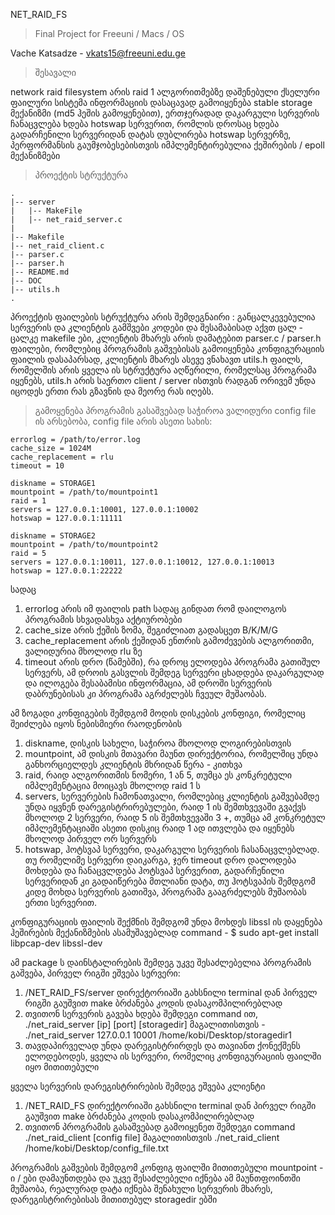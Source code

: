 NET_RAID_FS 
>Final Project for Freeuni / Macs / OS


Vache Katsadze - vkats15@freeuni.edu.ge


>შესავალი

network raid filesystem არის raid 1 ალგორითმებზე დაშენებული ქსელური ფაილური სისტემა
ინფორმაციის დასაცავად გამოიყენება stable storage მექანიზმი (md5 ჰეშის გამოყენებით), ერთჯერადად
დაკარგული სერვერის ჩანაცვლება ხდება hotswap სერვერით, რომლის დროსაც ხდება გადარჩენილი
სერვერიდან დატას დუბლირება hotswap სერვერზე, პერფორმანსის გაუმჯობესებისთვის იმპლემენტირებულია
ქეშირების / epoll მექანიზმები  



>პროექტის სტრუქტურა

```
.
|-- server
|   |-- MakeFile
|   |-- net_raid_server.c
|
|-- Makefile
|-- net_raid_client.c
|-- parser.c
|-- parser.h
|-- README.md
|-- DOC
|-- utils.h
.

``` 

პროექტის ფაილების სტრუქტურა არის შემდეგნაირი :
განცალკევებულია სერვერის და კლიენტის გამშვები კოდები და შესამაბისად აქვთ ცალ - ცალკე makefile ები, 
კლიენტის მხარეს არის დამატებით parser.c /  parser.h ფაილები, რომლებიც პროგრამის გაშვებისას გამოიყენება
კონფიგურაციის ფაილის დასაპარსად, კლიენტის მხარეს ასევე ვნახავთ utils.h ფაილს, რომელშის არის ყველა 
ის სტრუქტურა აღწერილი, რომელსაც პროგრამა იყენებს, utils.h არის საერთო client / server ისთვის რადგან
ორივემ უნდა იცოდეს ერთი რას გზავნის და მეორე რას იღებს.



>გამოყენება
პროგრამის გასაშვებად საჭიროა ვალიდური config file ის არსებობა, config file არის ასეთი სახის:


```
errorlog = /path/to/error.log
cache_size = 1024M
cache_replacement = rlu
timeout = 10

diskname = STORAGE1
mountpoint = /path/to/mountpoint1
raid = 1
servers = 127.0.0.1:10001, 127.0.0.1:10002
hotswap = 127.0.0.1:11111 

diskname = STORAGE2
mountpoint = /path/to/mountpoint2
raid = 5
servers = 127.0.0.1:10011, 127.0.0.1:10012, 127.0.0.1:10013
hotswap = 127.0.0.1:22222

```

სადაც 
1. errorlog არის იმ ფაილის path სადაც გინდათ რომ დაილოგოს პროგრამის სხვადასხვა აქტიურობები
2. cache_size არის ქეშის ზომა, შეგიძლიათ გადასცეთ B/K/M/G
3. cache_replacement არის ქეშიდან ენთრის გამოძევების ალგორითმი, ვალიდურია მხოლოდ rlu ზე
4. timeout არის დრო (წამებში), რა დროც ელოდება პროგრამა გათიშულ სერვერს, ამ დროის გასვლის შემდეგ
	სერვერი ცხადდება დაკარგულად და ილოგება შესაბამისი ინფორმაცია, ამ დროში სერვერის დაბრუნებისას კი
	პროგრამა აგრძელებს ჩვეულ მუშაობას.

ამ ზოგადი კონფიგების შემდგომ მოდის დისკების კონფიგი, რომელიც შეიძლება იყოს ნებისმიერი რაოდენობის
1. diskname, დისკის სახელი, საჭიროა მხოლოდ ლოგირებისთვის
2. mountpoint, ამ დისკის მთავარი მაუნთ დირექტორია, რომელშიც უნდა განხორციელდეს კლიენტის მხრიდან
	წერა - კითხვა
3. raid, რაიდ ალგორითმის ნომერი, 1 ან 5, თუმცა ეს კონკრეტული იმპლემენტაცია მოიცავს მხოლოდ raid 1 ს
4. servers, სერვერების ჩამონათვალი, რომლებიც კლიენტის გაშვებამდე უნდა იყვნენ დარეგისტრირებულები, 
	რაიდ 1 ის შემთხვევაში გვაქვს მხოლოდ 2 სერვერი, რაიდ 5 ის შემთხვევაში 3 +, თუმცა ამ კონკრეტულ 
	იმპლემენტაციაში ასეთი დისკიც რაიდ 1 ად ითვლება და იყენებს მხოლოდ პირველ ორ სერვერს
5. hotswap, ჰოტსვაპ სერვერი, დაკარგული სერვერის ჩასანაცვლებლად. თუ რომელიმე სერვერი დაიკარგა, ჯერ 
	timeout დრო დალოდება მოხდება და ჩანაცვლდება ჰოტსვაპ სერვერით, გადარჩენილი სერვერიდან კი 
	გადაიწერება მთლიანი დატა, თუ ჰოტსვაპის შემდგომ კიდე მოხდა სერვერის გათიშვა, პროგრამა გააგრძელებს
	მუშაობას ერთი სერვერით.

კონფიგურაციის ფაილის შექმნის შემდგომ უნდა მოხდეს libssl ის დაყენება ჰეშირების მექანიზმების ასამუშავებლად
command - $ sudo apt-get install libpcap-dev libssl-dev


ამ package ს დაინსტალირების შემდეგ უკვე შესაძლებელია პროგრამის გაშვება, პირველ რიგში ეშვება სერვერი:

1. /NET_RAID_FS/server დირექტორიაში გახსნილი terminal დან პირველ რიგში გაუშვით make ბრძანება კოდის 
	დასაკომპილირებლად
2. თვითონ სერვერის გავება ხდება შემდეგი command ით, ./net_raid_server [ip] [port] [storagedir]
	მაგალითისთვის - ./net_raid_server 127.0.0.1 10001 /home/kobi/Desktop/storagedir1
3. თავდაპირველად უნდა დარეგისტრირდეს და თავიანთ ქონექშენს ელოდებოდეს, ყველა ის სერვერი, რომელიც 
	კონფიგურაციის ფაილში იყო მითითებული

ყველა სერვერის დარეგისტრირების შემდეგ ეშვება კლიენტი

1. /NET_RAID_FS დირექტორიაში გახსნილი terminal დან პირველ რიგში გაუშვით make ბრძანება კოდის
	დასაკომპილირებლად
2. თვითონ პროგრამის გასაშვებად გამოიყენეთ შემდეგი command ./net_raid_client [config file]
	მაგალითისთვის ./net_raid_client /home/kobi/Desktop/config_file.txt

პროგრამის გაშვების შემდგომ კონფიგ ფაილში მითითებული mountpoint - ი / ები დამაუნთდება და უკვე შესაძლებელი 
იქნება ამ მაუნთფოინთში მუშაობა, რეალურად დატა იქნება შენახული სერვერის მხარეს, დარეგისტრირებისას მითითებულ
storagedir ებში
